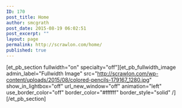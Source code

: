 ```yaml
---
ID: 170
post_title: Home
author: smcgrath
post_date: 2015-08-19 06:02:51
post_excerpt: ""
layout: page
permalink: http://scrawlon.com/home/
published: true
---
```

[et_pb_section fullwidth="on" specialty="off"][et_pb_fullwidth_image admin_label="Fullwidth Image" src="http://scrawlon.com/wp-content/uploads/2015/08/colored-pencils-179167_1280.jpg" show_in_lightbox="off" url_new_window="off" animation="left" use_border_color="off" border_color="#ffffff" border_style="solid" /][/et_pb_section]